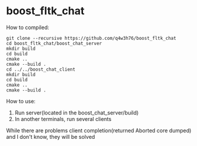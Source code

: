 # boost_fltk_chat
How to compiled:
```
git clone --recursive https://github.com/q4w3h76/boost_fltk_chat
cd boost_fltk_chat/boost_chat_server
mkdir build
cd build
cmake ..
cmake --build .
cd ../../boost_chat_client
mkdir build
cd build
cmake ..
cmake --build .
```
How to use:
1. Run server(located in the boost_chat_server/build)
2. In another terminals, run several clients

While there are problems client completion(returned Aborted core dumped) and I don't know, they will be solved

